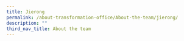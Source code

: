 ```yaml
---
title: Jierong
permalink: /about-transformation-office/About-the-team/jierong/
description: ""
third_nav_title: About the team
---
```

